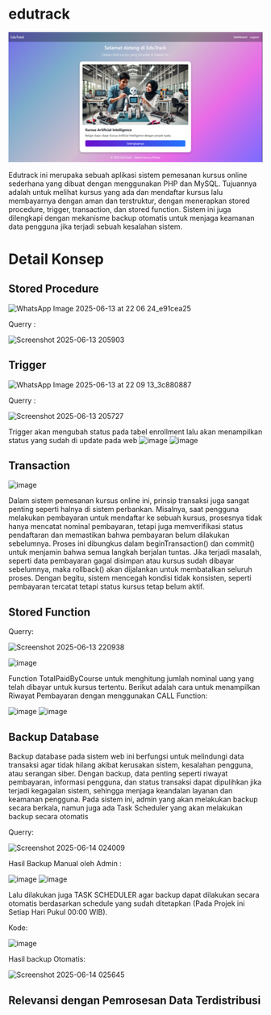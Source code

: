 # edutrack

![Home](src/home.png)

Edutrack ini merupaka sebuah aplikasi sistem pemesanan kursus online sederhana yang dibuat dengan menggunakan PHP dan MySQL. Tujuannya adalah untuk melihat kursus yang ada dan mendaftar kursus lalu membayarnya dengan aman dan terstruktur, dengan menerapkan stored procedure, trigger, transaction, dan stored function. Sistem ini juga dilengkapi dengan mekanisme backup otomatis untuk menjaga keamanan data pengguna jika terjadi sebuah kesalahan sistem.

# Detail Konsep

## Stored Procedure

![WhatsApp Image 2025-06-13 at 22 06 24_e91cea25](https://github.com/user-attachments/assets/d29b8186-ee74-4a45-a701-a45b128f3a1a)

Querry : 

![Screenshot 2025-06-13 205903](https://github.com/user-attachments/assets/c7436cf6-53e0-413f-92c6-647855c32fba)

## Trigger

![WhatsApp Image 2025-06-13 at 22 09 13_3c880887](https://github.com/user-attachments/assets/848ce0df-7b96-4bb6-8f44-bd5c1d7106a6)

Querry : 

![Screenshot 2025-06-13 205727](https://github.com/user-attachments/assets/b9550f68-67f0-4711-ac03-23157257baaa)

Trigger akan mengubah status pada tabel enrollment lalu akan menampilkan status yang sudah di update pada web
![image](https://github.com/user-attachments/assets/e4d321a1-7f27-464e-a573-42c03b25a315)
![image](https://github.com/user-attachments/assets/f53a7e22-cfae-445d-83d8-753c3152ae39)


## Transaction
![image](https://github.com/user-attachments/assets/e3610dd3-08f4-416e-8080-4415cbeebea1)

Dalam sistem pemesanan kursus online ini, prinsip transaksi juga sangat penting seperti halnya di sistem perbankan. Misalnya, saat pengguna melakukan pembayaran untuk mendaftar ke sebuah kursus, prosesnya tidak hanya mencatat nominal pembayaran, tetapi juga memverifikasi status pendaftaran dan memastikan bahwa pembayaran belum dilakukan sebelumnya. Proses ini dibungkus dalam beginTransaction() dan commit() untuk menjamin bahwa semua langkah berjalan tuntas. Jika terjadi masalah, seperti data pembayaran gagal disimpan atau kursus sudah dibayar sebelumnya, maka rollback() akan dijalankan untuk membatalkan seluruh proses. Dengan begitu, sistem mencegah kondisi tidak konsisten, seperti pembayaran tercatat tetapi status kursus tetap belum aktif.

## Stored Function
Querry:

![Screenshot 2025-06-13 220938](https://github.com/user-attachments/assets/9bb5e7e4-14fe-4704-9f9b-df6b4876c36c)

![image](https://github.com/user-attachments/assets/93346451-eb95-48f5-a6e2-92234c08e6df)

Function TotalPaidByCourse untuk menghitung jumlah nominal uang yang telah dibayar untuk kursus tertentu. Berikut adalah cara untuk menampilkan Riwayat Pembayaran dengan menggunakan CALL Function:

![image](https://github.com/user-attachments/assets/22b654a6-1732-4e80-802d-9c3fbb46f667)
![image](https://github.com/user-attachments/assets/7b0d34f3-2fd7-4ba0-8664-dea37d134ae6)


## Backup Database
Backup database pada sistem web ini berfungsi untuk melindungi data transaksi agar tidak hilang akibat kerusakan sistem, kesalahan pengguna, atau serangan siber. Dengan backup, data penting seperti riwayat pembayaran, informasi pengguna, dan status transaksi dapat dipulihkan jika terjadi kegagalan sistem, sehingga menjaga keandalan layanan dan keamanan pengguna. Pada sistem ini, admin yang akan melakukan backup secara berkala, namun juga ada Task Scheduler yang akan melakukan backup secara otomatis

Querry:

![Screenshot 2025-06-14 024009](https://github.com/user-attachments/assets/6eb9b726-3f7b-4e71-be8d-3d54407e3682)

Hasil Backup Manual oleh Admin :

![image](https://github.com/user-attachments/assets/5a4129a0-7dc8-48f6-898e-4dac7faad672)
![image](https://github.com/user-attachments/assets/f7845ab6-b060-4c8e-986c-654efbd9f015)


Lalu dilakukan juga TASK SCHEDULER agar backup dapat dilakukan secara otomatis berdasarkan schedule yang sudah ditetapkan (Pada Projek ini Setiap Hari Pukul 00:00 WIB).

Kode:

![image](https://github.com/user-attachments/assets/58b77b55-3f72-4fe0-b38c-160cdb27d1be)

Hasil backup Otomatis: 

![Screenshot 2025-06-14 025645](https://github.com/user-attachments/assets/86391765-ab5a-49d5-bd9e-804421d98e81)


## Relevansi dengan Pemrosesan Data Terdistribusi

